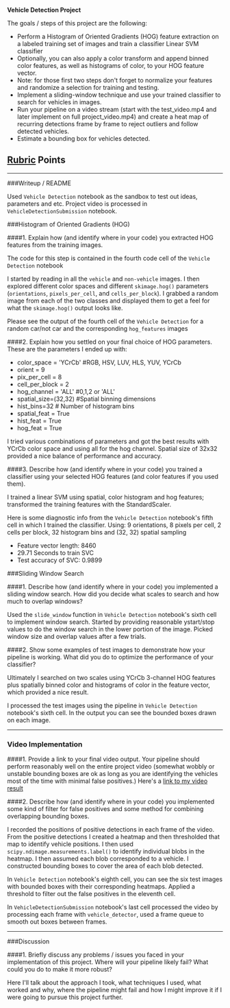 **Vehicle Detection Project**

The goals / steps of this project are the following:

* Perform a Histogram of Oriented Gradients (HOG) feature extraction on a labeled training set of images and train a classifier Linear SVM classifier
* Optionally, you can also apply a color transform and append binned color features, as well as histograms of color, to your HOG feature vector. 
* Note: for those first two steps don't forget to normalize your features and randomize a selection for training and testing.
* Implement a sliding-window technique and use your trained classifier to search for vehicles in images.
* Run your pipeline on a video stream (start with the test_video.mp4 and later implement on full project_video.mp4) and create a heat map of recurring detections frame by frame to reject outliers and follow detected vehicles.
* Estimate a bounding box for vehicles detected.

[//]: # (Image References)
[image1]: ./examples/car_not_car.png
[image2]: ./examples/HOG_example.jpg
[image3]: ./examples/sliding_windows.jpg
[image4]: ./examples/sliding_window.jpg
[image5]: ./examples/bboxes_and_heat.png
[image6]: ./examples/labels_map.png
[image7]: ./examples/output_bboxes.png
[video1]: ./project_video.mp4

## [Rubric](https://review.udacity.com/#!/rubrics/513/view) Points 

---
###Writeup / README

Used `Vehicle Detection` notebook as the sandbox to test out ideas, parameters and etc. Project video is processed in `VehicleDetectionSubmission` notebook.


###Histogram of Oriented Gradients (HOG)

####1. Explain how (and identify where in your code) you extracted HOG features from the training images.

The code for this step is contained in the fourth code cell of the `Vehicle Detection` notebook 

I started by reading in all the `vehicle` and `non-vehicle` images.  I then explored different color spaces and different `skimage.hog()` parameters (`orientations`, `pixels_per_cell`, and `cells_per_block`).  I grabbed a random image from each of the two classes and displayed them to get a feel for what the `skimage.hog()` output looks like.

Please see the output of the fourth cell of the `Vehicle Detection` for a random car/not car and the corresponding `hog_features` images

####2. Explain how you settled on your final choice of HOG parameters.
These are the parameters I ended up with:
* color_space = 'YCrCb' #RGB, HSV, LUV, HLS, YUV, YCrCb
* orient = 9
* pix_per_cell = 8
* cell_per_block = 2
* hog_channel = 'ALL' #0,1,2 or 'ALL'
* spatial_size=(32,32) #Spatial binning dimensions
* hist_bins=32 # Number of histogram bins
* spatial_feat = True
* hist_feat = True
* hog_feat = True

I tried various combinations of parameters and got the best results with YCrCb color space and using all for the hog channel.
Spatial size of 32x32 provided a nice balance of performance and accuracy.

####3. Describe how (and identify where in your code) you trained a classifier using your selected HOG features (and color features if you used them).

I trained a linear SVM using spatial, color histogram and hog features; transformed the training features with the StandardScaler.

Here is some diagnostic info from the `Vehicle Detection` notebook's fifth cell in which I trained the classifier.
Using: 9  orientations, 8  pixels per cell, 2  cells per block, 32  histogram bins and  (32, 32)  spatial sampling

* Feature vector length: 8460
* 29.71  Seconds to train SVC
* Test accuracy of SVC:  0.9899

###Sliding Window Search

####1. Describe how (and identify where in your code) you implemented a sliding window search.  How did you decide what scales to search and how much to overlap windows?

Used the `slide_window` function in `Vehicle Detection` notebook's sixth cell to implement window search. Started by providing reasonable ystart/stop values to do the window search in the lower portion of the image. Picked window size and overlap values after a few trials.


####2. Show some examples of test images to demonstrate how your pipeline is working.  What did you do to optimize the performance of your classifier?

Ultimately I searched on two scales using YCrCb 3-channel HOG features plus spatially binned color and histograms of color in the feature vector, which provided a nice result. 

I processed the test images using the pipeline in `Vehicle Detection` notebook's sixth cell. In the output you can see the bounded boxes drawn on each image.

---

### Video Implementation

####1. Provide a link to your final video output.  Your pipeline should perform reasonably well on the entire project video (somewhat wobbly or unstable bounding boxes are ok as long as you are identifying the vehicles most of the time with minimal false positives.)
Here's a [link to my video result](./processed_project_video.mp4)


####2. Describe how (and identify where in your code) you implemented some kind of filter for false positives and some method for combining overlapping bounding boxes.

I recorded the positions of positive detections in each frame of the video.  From the positive detections I created a heatmap and then thresholded that map to identify vehicle positions.  I then used `scipy.ndimage.measurements.label()` to identify individual blobs in the heatmap.  I then assumed each blob corresponded to a vehicle.  I constructed bounding boxes to cover the area of each blob detected.  

In `Vehicle Detection` notebook's eighth cell, you can see the six test images with bounded boxes with their corresponding heatmaps. Applied a threshold to filter out the false positives in the eleventh cell.


In `VehicleDetectionSubmission` notebook's last cell processed the video by processing each frame with `vehicle_detector`, used a frame queue to smooth out boxes between frames.



---

###Discussion

####1. Briefly discuss any problems / issues you faced in your implementation of this project.  Where will your pipeline likely fail?  What could you do to make it more robust?

Here I'll talk about the approach I took, what techniques I used, what worked and why, where the pipeline might fail and how I might improve it if I were going to pursue this project further.  

